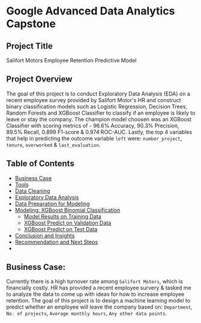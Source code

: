 # Google Advanced Data Analytics Capstone

## Project Title
Salifort Motors Employee Retention Predictive Model

## Project Overview
The goal of this project is to conduct Exploratory Data Analysis (EDA) on a recent employee survey provided by Salifort Motor's HR and construct binary classification models such as Logistic Regression, Decision Trees, Random Forests and XGBoost Classifier to classify if an employee is likely to leave or stay the company. The champion model choosen was an XGBoost Classifier with scoring metrics of - 96.6% Accuracy, 90.3% Precision, 89.5% Recall, 0.899 F1-score & 0.974 ROC-AUC. Lastly, the top 4 variables that help in predicting the outcome variable `left` were: `number_project`, `tenure`, `overworked` & `last_evaluation`.

## Table of Contents
- [Business Case](#business-case)
- [Tools](#tools)
- [Data Cleaning](#data-cleaning) 
- [Exploratory Data Analysis](#exploratory-data-analysis)
- [Data Preparation for Modeling](#data-preparation-for-modeling)
- [Modeling: XGBoost Binomial Classification](#modeling-xgboost-binomial-classification)
  - [Model Results on Training Data](#model-results-on-training-data)
  - [XGBoost Predict on Validation Data](#xgboost-predict-on-validation-data)
  - [XGBoost Predict on Test Data](#xgboost-predict-on-test-data)
- [Conclusion and Insights](#conclusion-and-insights)
- [Recommendation and Next Steps](#recommendation-and-next-steps)
-
## Business Case:
Currently there is a high turnover rate among `Salifort Motors`, which is financially costly. HR has provided a recent employee survery & tasked me to analyze the data to come up with ideas for how to increase employee retention.
The goal of this project is to design a machine learning model to predict whether an employee will leave the company based on: `Department`, `No. of projects`, `Average monthly hours`, `Any other data points`.



